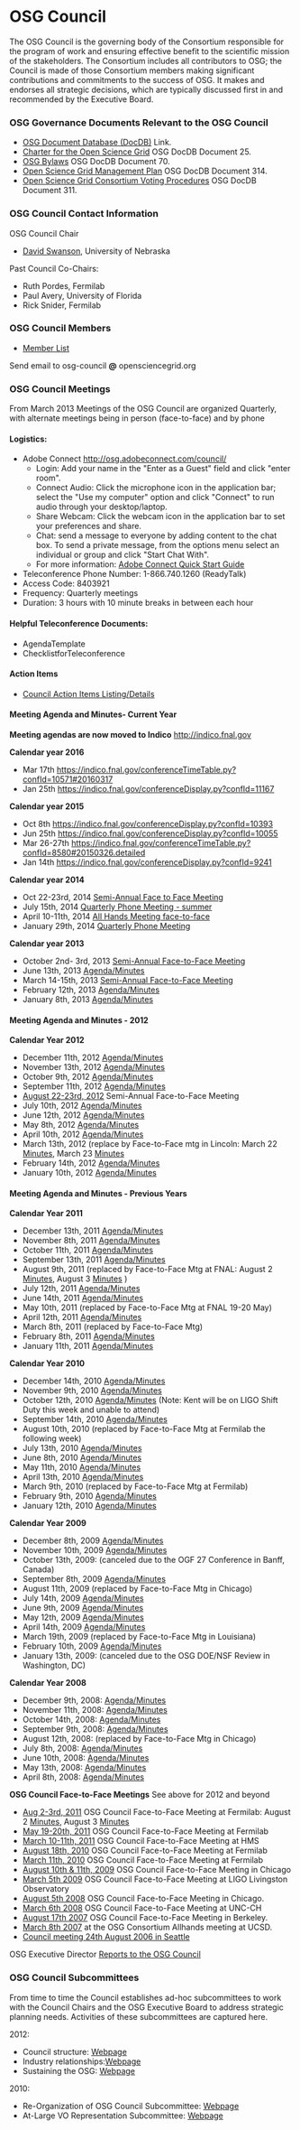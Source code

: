 # OSG Council

The OSG Council is the governing body of the Consortium responsible for the program of work and ensuring effective benefit to the scientific mission of the stakeholders. The Consortium includes all contributors to OSG; the Council is made of those Consortium members making significant contributions and commitments to the success of OSG. It makes and endorses all strategic decisions, which are typically discussed first in and recommended by the Executive Board.

### OSG Governance Documents Relevant to the OSG Council

-   [OSG Document Database (DocDB)](http://osg-docdb.opensciencegrid.org/) Link.
-   [Charter for the Open Science Grid](http://osg-docdb.opensciencegrid.org/cgi-bin/ShowDocument?docid=25) OSG DocDB Document 25.
-   [OSG Bylaws](http://osg-docdb.opensciencegrid.org/cgi-bin/ShowDocument?docid=70) OSG DocDB Document 70.
-   [Open Science Grid Management Plan](http://osg-docdb.opensciencegrid.org/cgi-bin/ShowDocument?docid=314) OSG DocDB Document 314.
-   [Open Science Grid Consortium Voting Procedures](http://osg-docdb.opensciencegrid.org/cgi-bin/ShowDocument?docid=311) OSG DocDB Document 311.

### OSG Council Contact Information

OSG Council Chair

-   [David Swanson](mailto:dswanson@cse.unl.edu), University of Nebraska

Past Council Co-Chairs:

-   Ruth Pordes, Fermilab
-   Paul Avery, University of Florida
-   Rick Snider, Fermilab

### OSG Council Members

-   [Member List](Members)

Send email to osg-council **@** opensciencegrid.org

### OSG Council Meetings

From March 2013 Meetings of the OSG Council are organized Quarterly, with alternate meetings being in person (face-to-face) and by phone

#### Logistics:

-   Adobe Connect <http://osg.adobeconnect.com/council/>
    -   Login: Add your name in the "Enter as a Guest" field and click "enter room".
    -   Connect Audio: Click the microphone icon in the application bar; select the "Use my computer" option and click "Connect" to run audio through your desktop/laptop.
    -   Share Webcam: Click the webcam icon in the application bar to set your preferences and share.
    -   Chat: send a message to everyone by adding content to the chat box. To send a private message, from the options menu select an individual or group and click "Start Chat With".
    -   For more information: [Adobe Connect Quick Start Guide](https://seminars.adobeconnect.com/_a227210/vqs-participants/)
-   Teleconference Phone Number: 1-866.740.1260 (ReadyTalk)
-   Access Code: 8403921
-   Frequency: Quarterly meetings
-   Duration: 3 hours with 10 minute breaks in between each hour

#### Helpful Teleconference Documents:
-   AgendaTemplate
-   ChecklistforTeleconference

#### Action Items

-   [Council Action Items Listing/Details](CouncilActionItems)

#### Meeting Agenda and Minutes- Current Year

**Meeting agendas are now moved to Indico** <http://indico.fnal.gov>

**Calendar year 2016**

-   Mar 17th <https://indico.fnal.gov/conferenceTimeTable.py?confId=10571#20160317>
-   Jan 25th <https://indico.fnal.gov/conferenceDisplay.py?confId=11167>

**Calendar year 2015**

-   Oct 8th <https://indico.fnal.gov/conferenceDisplay.py?confId=10393>
-   Jun 25th <https://indico.fnal.gov/conferenceDisplay.py?confId=10055>
-   Mar 26-27th <https://indico.fnal.gov/conferenceTimeTable.py?confId=8580#20150326.detailed>
-   Jan 14th <https://indico.fnal.gov/conferenceDisplay.py?confId=9241>

**Calendar year 2014**

-   Oct 22-23rd, 2014 [Semi-Annual Face to Face Meeting](https://indico.fnal.gov/conferenceDisplay.py?confId=8770)
-   July 15th, 2014 [Quarterly Phone Meeting - summer](https://indico.fnal.gov/conferenceDisplay.py?confId=8699)
-   April 10-11th, 2014 [All Hands Meeting face-to-face](April-2014)
-   January 29th, 2014 [Quarterly Phone Meeting](January-29-2014)

**Calendar year 2013**

-   October 2nd- 3rd, 2013 [Semi-Annual Face-to-Face Meeting](October-2-2013)
-   June 13th, 2013 [Agenda/Minutes](June-13-2013)
-   March 14-15th, 2013 [Semi-Annual Face-to-Face Meeting](March-14-2013)
-   February 12th, 2013 [Agenda/Minutes](February-12-2013)
-   January 8th, 2013 [Agenda/Minutes](January-8-2013)

#### Meeting Agenda and Minutes - 2012

**Calendar Year 2012**

-  December 11th, 2012 [Agenda/Minutes](December-11-2012)
-  November 13th, 2012 [Agenda/Minutes](November-13-2012)
-  October 9th, 2012 [Agenda/Minutes](October-9-2012)
-  September 11th, 2012 [Agenda/Minutes](September-11-2012)
-  [August 22-23rd, 2012](Agenda2012Aug22-23) Semi-Annual Face-to-Face Meeting
-  July 10th, 2012 [Agenda/Minutes](July-10-2012)
-  June 12th, 2012 [Agenda/Minutes](June-12-2012)
-  May 8th, 2012 [Agenda/Minutes](May-8-2012)
-  April 10th, 2012 [Agenda/Minutes](April-10-2012)
-  March 13th, 2012 (replace by Face-to-Face mtg in Lincoln: March 22 [Minutes](March-22-2012), March 23 [Minutes](March-23-2012)
-  February 14th, 2012 [Agenda/Minutes](February-14-2012)
-  January 10th, 2012 [Agenda/Minutes](January-10-2012)

#### Meeting Agenda and Minutes - Previous Years

**Calendar Year 2011**

-   December 13th, 2011 [Agenda/Minutes](December-13-2011)
-   November 8th, 2011 [Agenda/Minutes](November-08-2011)
-   October 11th, 2011 [Agenda/Minutes](October-11-2011)
-   September 13th, 2011 [Agenda/Minutes](September-13-2011)
-   August 9th, 2011 (replaced by Face-to-Face Mtg at FNAL: August 2 [Minutes](August-2-2011), August 3 [Minutes](August-3-2011) )
-   July 12th, 2011 [Agenda/Minutes](July-12-2011)
-   June 14th, 2011 [Agenda/Minutes](Junel-14-2011)
-   May 10th, 2011 (replaced by Face-to-Face Mtg at FNAL 19-20 May)
-   April 12th, 2011 [Agenda/Minutes](April-12-2011)
-   March 8th, 2011 (replaced by Face-to-Face Mtg)
-   February 8th, 2011 [Agenda/Minutes](February-08-2011)
-   January 11th, 2011 [Agenda/Minutes](January-12-2011)

**Calendar Year 2010**

-   December 14th, 2010 [Agenda/Minutes](December-14-2010)
-   November 9th, 2010 [Agenda/Minutes](November-09-2010)
-   October 12th, 2010 [Agenda/Minutes](October-12-2010) (Note: Kent will be on LIGO Shift Duty this week and unable to attend)
-   September 14th, 2010 [Agenda/Minutes](September-14-2010)
-   August 10th, 2010 (replaced by Face-to-Face Mtg at Fermilab the following week)
-   July 13th, 2010 [Agenda/Minutes](Julyl-13-2010)
-   June 8th, 2010 [Agenda/Minutes](Junel-08-2010)
-   May 11th, 2010 [Agenda/Minutes](May-11-2010)
-   April 13th, 2010 [Agenda/Minutes](April-13-2010)
-   March 9th, 2010 (replaced by Face-to-Face Mtg at Fermilab)
-   February 9th, 2010 [Agenda/Minutes](February-09-2010)
-   January 12th, 2010 [Agenda/Minutes](January-12-2010)

**Calendar Year 2009**

-   December 8th, 2009 [Agenda/Minutes](December-08-2009)
-   November 10th, 2009 [Agenda/Minutes](November-10-2009)
-   October 13th, 2009: (canceled due to the OGF 27 Conference in Banff, Canada)
-   September 8th, 2009 [Agenda/Minutes](September-08-2009)
-   August 11th, 2009 (replaced by Face-to-Face Mtg in Chicago)
-   July 14th, 2009 [Agenda/Minutes](July-14-2009)
-   June 9th, 2009 [Agenda/Minutes](June-09-2009)
-   May 12th, 2009 [Agenda/Minutes](May-12-2009)
-   April 14th, 2009 [Agenda/Minutes](April-14-2009)
-   March 19th, 2009 (replaced by Face-to-Face Mtg in Louisiana)
-   February 10th, 2009 [Agenda/Minutes](February-10-2009)
-   January 13th, 2009: (canceled due to the OSG DOE/NSF Review in Washington, DC)

**Calendar Year 2008**

-   December 9th, 2008: [Agenda/Minutes](December-09-2008)
-   November 11th, 2008: [Agenda/Minutes](November-11-2008)
-   October 14th, 2008: [Agenda/Minutes](October-14-2008)
-   September 9th, 2008: [Agenda/Minutes](September-09-2008)
-   August 12th, 2008: (replaced by Face-to-Face Mtg in Chicago)
-   July 8th, 2008: [Agenda/Minutes](July-08-2008)
-   June 10th, 2008: [Agenda/Minutes](June-10-2008)
-   May 13th, 2008: [Agenda/Minutes](May-13-2008)
-   April 8th, 2008: [Agenda/Minutes](April-08-2008)

**OSG Council Face-to-Face Meetings** See above for 2012 and beyond

-   [Aug 2-3rd, 2011](Agenda2011Aug2-3) OSG Council Face-to-Face Meeting at Fermilab: August 2 [Minutes](August-2-2011), August 3 [Minutes](August-3-2011)
-   [May 19-20th, 2011](Agenda2011May19-20) OSG Council Face-to-Face Meeting at Fermilab
-   [March 10-11th, 2011](Agenda2011Mar10-11) OSG Council Face-to-Face Meeting at HMS
-   [August 18th, 2010](Agenda2010Aug18) OSG Council Face-to-Face Meeting at Fermilab
-   [March 11th, 2010](Agenda2010Mar11) OSG Council Face-to-Face Meeting at Fermilab
-   [August 10th & 11th, 2009](Agenda2009Aug11) OSG Council Face-to-Face Meeting in Chicago
-   [March 5th 2009](Agenda2009Mar05) OSG Council Face-to-Face Meeting at LIGO Livingston Observatory
-   [August 5th 2008](Agenda2008Aug05) OSG Council Face-to-Face Meeting in Chicago.
-   [March 6th 2008](http://indico.fnal.gov/conferenceDisplay.py?confId=1610) OSG Council Face-to-Face Meeting at UNC-CH
-   [August 17th 2007](http://indico.fnal.gov/conferenceDisplay.py?confId=1122) OSG Council Face-to-Face Meeting in Berkeley.
-   [March 8th 2007](Agenda2007Mar08) at the OSG Consortium Allhands meeting at UCSD.
-   [Council meeting 24th August 2006 in Seattle](August242006)

OSG Executive Director [Reports to the OSG Council](https://www.opensciencegrid.org/bin/view/Council/DirectorReports)

### OSG Council Subcommittees

From time to time the Council establishes ad-hoc subcommittees to work with the Council Chairs and the OSG Executive Board to address strategic planning needs. Activities of these subcommittees are captured here.

2012:

-   Council structure: [Webpage](SC-STRUC)
-   Industry relationships:[Webpage](SC-IND)
-   Sustaining the OSG: [Webpage](SC-SUST)

2010:

-   Re-Organization of OSG Council Subcommittee: [Webpage](SC-ROOC)
-   At-Large VO Representation Subcommittee: [Webpage](SC-ALVOR)
